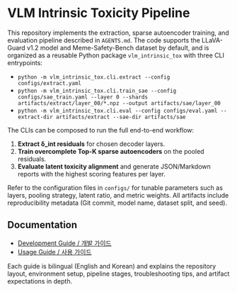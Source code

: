 # VLM Intrinsic Toxicity Pipeline

This repository implements the extraction, sparse autoencoder training, and evaluation pipeline described in `AGENTS.md`. The code supports the LLaVA-Guard v1.2 model and Meme-Safety-Bench dataset by default, and is organized as a reusable Python package `vlm_intrinsic_tox` with three CLI entrypoints:

- `python -m vlm_intrinsic_tox.cli.extract --config configs/extract.yaml`
- `python -m vlm_intrinsic_tox.cli.train_sae --config configs/sae_train.yaml --layer 0 --shards artifacts/extract/layer_00/*.npz --output artifacts/sae/layer_00`
- `python -m vlm_intrinsic_tox.cli.eval --config configs/eval.yaml --extract-dir artifacts/extract --sae-dir artifacts/sae`

The CLIs can be composed to run the full end-to-end workflow:

1. **Extract δ_int residuals** for chosen decoder layers.
2. **Train overcomplete Top-K sparse autoencoders** on the pooled residuals.
3. **Evaluate latent toxicity alignment** and generate JSON/Markdown reports with the highest scoring features per layer.

Refer to the configuration files in `configs/` for tunable parameters such as layers, pooling strategy, latent ratio, and metric weights. All artifacts include reproducibility metadata (Git commit, model name, dataset split, and seed).

## Documentation

- [Development Guide / 개발 가이드](doc/DEVELOPMENT.md)
- [Usage Guide / 사용 가이드](doc/USAGE.md)

Each guide is bilingual (English and Korean) and explains the repository layout, environment setup, pipeline stages, troubleshooting tips, and artifact expectations in depth.

